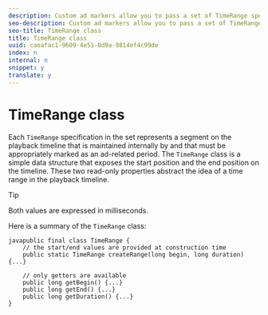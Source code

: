 ```yaml
---
description: Custom ad markers allow you to pass a set of TimeRange specifications that represent timeline segments to .
seo-description: Custom ad markers allow you to pass a set of TimeRange specifications that represent timeline segments to .
seo-title: TimeRange class
title: TimeRange class
uuid: caeafac1-9609-4e51-8d9a-9814ef4c99de
index: n
internal: n
snippet: y
translate: y
---
```


# TimeRange class


<a id="section_42EB6D62627A424ABA250E3246EFEFC3"></a>

Each `TimeRange` specification in the set represents a segment on the playback timeline that is maintained internally by  <!-- PH element: phrases/primetime-sdk-name --> and that must be appropriately marked as an ad-related period.
The `TimeRange` class is a simple data structure that exposes the start position and the end position on the timeline. These two read-only properties abstract the idea of a time range in the playback timeline. 
>[!TIP]
>
>Both values are expressed in milliseconds.


Here is a summary of the `TimeRange` class: 
```
javapublic final class TimeRange {
    // the start/end values are provided at construction time
    public static TimeRange createRange(long begin, long duration) {...} 

    // only getters are available
    public long getBegin() {...} 
    public long getEnd() {...} 
    public long getDuration() {...}
}

```

